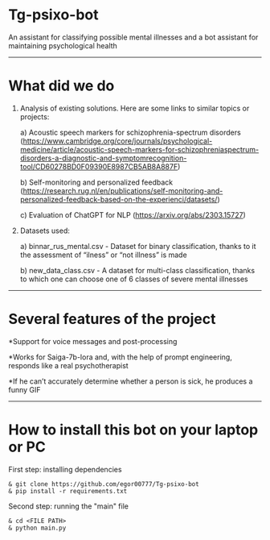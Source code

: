 # Tg-psixo-bot
Аn assistant for classifying possible mental illnesses and a bot assistant for maintaining psychological health
_____________________________________________________________________________________
# What did we do
1) Analysis of existing solutions. Here are some links to similar topics or projects:

   a) Acoustic speech markers for schizophrenia-spectrum disorders (https://www.cambridge.org/core/journals/psychological-medicine/article/acoustic-speech-markers-for-schizophreniaspectrum-disorders-a-diagnostic-and-symptomrecognition-tool/CD60278BD0F09390E8987CB5AB8A887F)

   b) Self-monitoring and personalized feedback (https://research.rug.nl/en/publications/self-monitoring-and-personalized-feedback-based-on-the-experienci/datasets/)

   c) Evaluation of ChatGPT for NLP (https://arxiv.org/abs/2303.15727)
   
3) Datasets used:

   a) binnar_rus_mental.csv - Dataset for binary classification, thanks to it the assessment of “ilness” or “not illness” is made
   
   b) new_data_class.csv - A dataset for multi-class classification, thanks to which one can choose one of 6 classes of severe mental illnesses
   
_______________________________________
# Several features of the project
*Support for voice messages and post-processing

*Works for Saiga-7b-lora and, with the help of prompt engineering, responds like a real psychotherapist

*If he can’t accurately determine whether a person is sick, he produces a funny GIF
___________________________________________________
# How to install this bot on your laptop or PC

First step: installing dependencies
```
& git clone https://github.com/egor00777/Tg-psixo-bot
& pip install -r requirements.txt
```

Second step: running the "main" file
```
& cd <FILE PATH>
& python main.py
```
